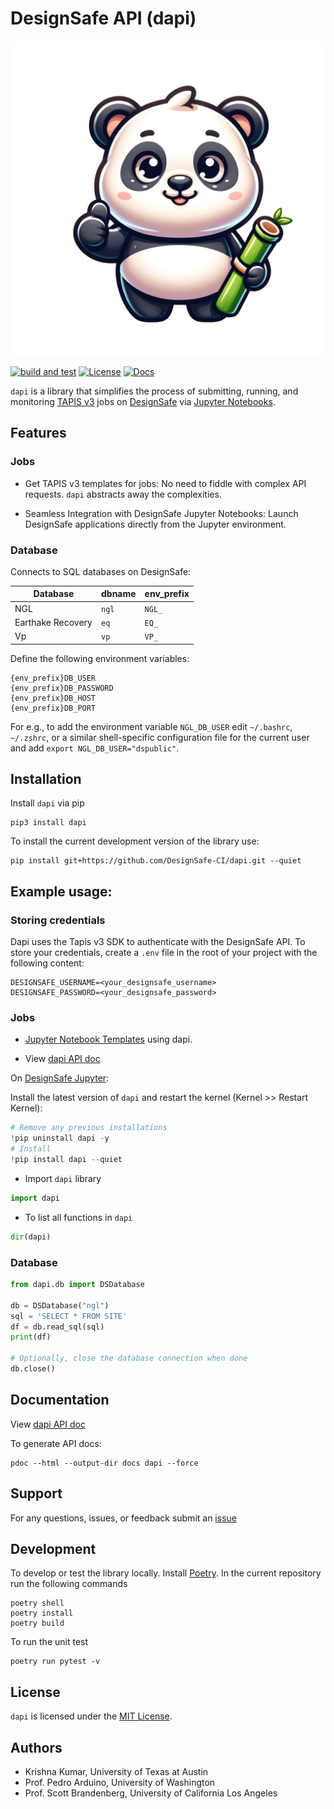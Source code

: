# DesignSafe API (dapi)

![dapi](https://raw.githubusercontent.com/DesignSafe-CI/dapi/main/dapi.png)

[![build and test](https://github.com/DesignSafe-CI/dapi/actions/workflows/build-test.yml/badge.svg)](https://github.com/DesignSafe-CI/dapi/actions/workflows/build-test.yml)
[![License](https://img.shields.io/badge/license-MIT-blue.svg)](LICENSE.md)
[![Docs](https://img.shields.io/badge/view-docs-8A2BE2?color=8A2BE2)](https://designsafe-ci.github.io/dapi/dapi/index.html)

`dapi` is a library that simplifies the process of submitting, running, and monitoring [TAPIS v3](https://tapis.readthedocs.io/en/latest/) jobs on [DesignSafe](https://designsafe-ci.org) via [Jupyter Notebooks](https://jupyter.designsafe-ci.org).

## Features

### Jobs

* Get TAPIS v3 templates for jobs: No need to fiddle with complex API requests. `dapi` abstracts away the complexities.

* Seamless Integration with DesignSafe Jupyter Notebooks: Launch DesignSafe applications directly from the Jupyter environment.

### Database

Connects to SQL databases on DesignSafe:

| Database | dbname | env_prefix |
|----------|--------|------------|
| NGL | `ngl`| `NGL_` |
| Earthake Recovery | `eq` | `EQ_` |
| Vp | `vp` | `VP_` |

Define the following environment variables:
```
{env_prefix}DB_USER
{env_prefix}DB_PASSWORD
{env_prefix}DB_HOST
{env_prefix}DB_PORT
```

For e.g., to add the environment variable `NGL_DB_USER` edit `~/.bashrc`, `~/.zshrc`, or a similar shell-specific configuration file for the current user and add `export NGL_DB_USER="dspublic"`.


## Installation

Install `dapi` via pip

```shell
pip3 install dapi
```

To install the current development version of the library use:

```shell
pip install git+https://github.com/DesignSafe-CI/dapi.git --quiet
```

## Example usage:

### Storing credentials

Dapi uses the Tapis v3 SDK to authenticate with the DesignSafe API. To store your credentials, create a `.env` file in the root of your project with the following content:

```shell
DESIGNSAFE_USERNAME=<your_designsafe_username>
DESIGNSAFE_PASSWORD=<your_designsafe_password>
```

### Jobs

* [Jupyter Notebook Templates](example-notebooks/template-mpm-run.ipynb) using dapi.

* View [dapi API doc](https://designsafe-ci.github.io/dapi/dapi/index.html)

On [DesignSafe Jupyter](https://jupyter.designsafe-ci.org/):

Install the latest version of `dapi` and restart the kernel (Kernel >> Restart Kernel):

```python
# Remove any previous installations
!pip uninstall dapi -y
# Install
!pip install dapi --quiet
```

* Import `dapi` library
```python
import dapi
```

* To list all functions in `dapi`
```python
dir(dapi)
```

### Database
```python
from dapi.db import DSDatabase

db = DSDatabase("ngl")
sql = 'SELECT * FROM SITE'
df = db.read_sql(sql)
print(df)

# Optionally, close the database connection when done
db.close()
```

## Documentation

View [dapi API doc](https://designsafe-ci.github.io/dapi/dapi/index.html)

To generate API docs:

```
pdoc --html --output-dir docs dapi --force
```

## Support

For any questions, issues, or feedback submit an [issue](https://github.com/DesignSafe-CI/dapi/issues/new)

## Development

To develop or test the library locally. Install [Poetry](https://python-poetry.org/docs/#installation). In the current repository run the following commands

```shell
poetry shell
poetry install
poetry build
```

To run the unit test
```shell
poetry run pytest -v
```


## License

`dapi` is licensed under the [MIT License](LICENSE.md).

## Authors

* Krishna Kumar, University of Texas at Austin
* Prof. Pedro Arduino, University of Washington
* Prof. Scott Brandenberg, University of California Los Angeles
